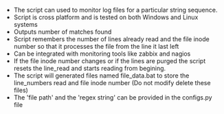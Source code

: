* The script can used to monitor log files for a particular string sequence.
* Script is cross platform and is tested on both Windows and Linux systems
* Outputs number of matches found
* Script remembers the number of lines already read and the file inode number so that it processes the file from the line it last left
* Can be integrated with monitoring tools like zabbix and nagios
* If the file inode number changes or if the lines are purged the script resets the line_read and starts reading from begining.
* The script will generated files named file_data.bat to store the line_numbers read and file inode number (Do not modify delete these files)
* The 'file path' and the 'regex string' can be provided in the configs.py file
